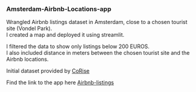 ### Amsterdam-Airbnb-Locations-app

Wrangled Airbnb listings dataset in Amsterdam, close to a chosen tourist site (Vondel Park).                                                                          
I created a map and deployed it using streamlit. 

I filtered the data to show only listings below 200 EUROS.                                                                                                                                                                                                                                 
I also included distance in meters between the chosen tourist site and the Airbnb locations.                                                                                                       

Initial dataset provided by [CoRise](https://corise.com/)                                                                                                                   

Find the link to the app here [Airbnb-listings](https://thedatacode-amsterdam-airbnb-locations-app-streamlit-app-nm6gt3.streamlit.app/)
